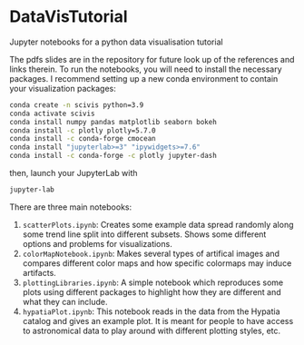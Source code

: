 # DataVisTutorial
Jupyter notebooks for a python data visualisation tutorial

The pdfs slides are in the repository for future look up of the references and links therein. To run the notebooks, you will need to install the necessary packages. I recommend setting up a new conda environment to contain your visualization packages:

```bash
conda create -n scivis python=3.9
conda activate scivis
conda install numpy pandas matplotlib seaborn bokeh
conda install -c plotly plotly=5.7.0
conda install -c conda-forge cmocean
conda install "jupyterlab>=3" "ipywidgets>=7.6"
conda install -c conda-forge -c plotly jupyter-dash

```
then, launch your JupyterLab with
```bash
jupyter-lab
```

There are three main notebooks:
1. `scatterPlots.ipynb`: Creates some example data spread randomly along some trend line split into different subsets. Shows some different options and problems for visualizations.
2. `colorMapNotebook.ipynb`: Makes several types of artifical images and compares different color maps and how specific colormaps may induce artifacts.
3. `plottingLibraries.ipynb`: A simple notebook which reproduces some plots using different packages to highlight how they are different and what they can include.
4. `hypatiaPlot.ipynb`: This notebook reads in the data from the Hypatia catalog and gives an example plot. It is meant for people to have access to astronomical data to play around with different plotting styles, etc.
